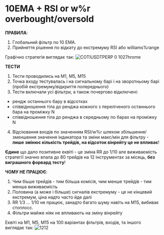 # 10EMA + RSI or w%r overbought/oversold

**ПРАВИЛА**:
1. Глобальний фільтр по 10 ЕМА.
2. Прийняття рішення по відкату до екстремуму RSI або williams%range

Графічно стратегія виглядає так:
![COTIUSDTPERP 0 1027hrome](https://user-images.githubusercontent.com/108072766/216607238-836b9d8e-ad46-4d3f-ae41-884132f309f0.jpg)

**ТЕСТИ**
1. Тести проводились на М1, М5, М15
2. Точка входу тестувалась і на сигнальному барі і на зворотньому барі (пробій екстремуму/відкриття попереднього)
3. Тести включали усі фільтри, а також почергово відключені:
- рендж останнього бару в відсотках
- співвідношення тіла до ренджа кожного з переліченого останнього бара на проміжку N
- співвідношення тіла до ренджа в середньому по барах на проміжку N
4. Відсіювання входів по значенням RSI/w%r шляхом збільшення/зменшення значення індикатора та зміни макс/мін для фільтру -
**лише змінює кількість трейдів, на відсоток вінрейту це не впливає**!


**Єдине** що дало позитивне еквіті - це зміна RR до 1/10 але виживаємість стратегії значно впала до 80 трейдів на 12 інструментах за місяць,
**без виграшного форвард тесту**!

**ЧОМУ НЕ ПРАЦЮЄ**:

1. Чим біьше трейдів - тим більша комісія, чим менше трейдів - тим менша виживаємість
2. Половина (а може і більше) сигналів екстремуму - це не кінцевий екстремум, ціна надто часто йде далі
3. RR 1/3 ... 1/10 не працює, занадто багато шуму навіть на М15, вибиває стоплосс.
4. Фільтри майже ніяк не впливають на зміну вінрейту

Еквіті на М1, М5, М15 на 100 варіантах фільтрів, входів, та іншого виглядає так:
![1212](https://user-images.githubusercontent.com/108072766/216614391-58812f76-97f8-4d97-a054-de92b6618d2b.jpg)



